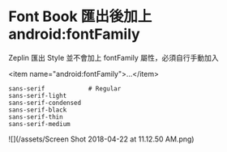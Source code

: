 # Font Book 匯出後加上 android:fontFamily

Zeplin 匯出 Style 並不會加上 fontFamily 屬性，必須自行手動加入

&lt;item name="android:fontFamily"&gt;...&lt;/item&gt;

```
sans-serif            # Regular
sans-serif-light
sans-serif-condensed
sans-serif-black
sans-serif-thin
sans-serif-medium
```

![](/assets/Screen Shot 2018-04-22 at 11.12.50 AM.png)


